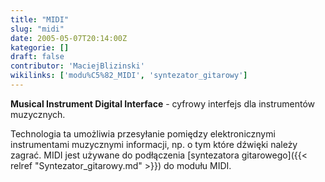 ```yaml
---
title: "MIDI"
slug: "midi"
date: 2005-05-07T20:14:00Z
kategorie: []
draft: false
contributor: 'MaciejBlizinski'
wikilinks: ['modu%C5%82_MIDI', 'syntezator_gitarowy']
---
```

**Musical Instrument Digital Interface** - cyfrowy interfejs dla
instrumentów muzycznych.

Technologia ta umożliwia przesyłanie pomiędzy elektronicznymi
instrumentami muzycznymi informacji, np. o tym które dźwięki należy
zagrać. MIDI jest używane do podłączenia [syntezatora
gitarowego]({{< relref "Syntezator_gitarowy.md" >}}) do modułu
MIDI<!-- link nie odnosił się do niczego: 'MIDI' (PosixPath('MIDI.md')) links to 'moduł_MIDI' (PosixPath('/no/path/exists')) and that does not exist -->.
